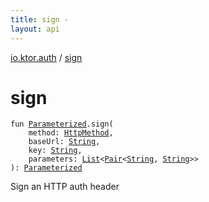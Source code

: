 ```yaml
---
title: sign - 
layout: api
---
```


<div class='api-docs-breadcrumbs'><a href="index.html">io.ktor.auth</a> / <a href="./sign.html">sign</a></div>

# sign

<div class="signature"><code><span class="keyword">fun </span><a href="-http-auth-header/-parameterized/index.html"><span class="identifier">Parameterized</span></a><span class="symbol">.</span><span class="identifier">sign</span><span class="symbol">(</span><br/>&nbsp;&nbsp;&nbsp;&nbsp;<span class="parameterName" id="io.ktor.auth$sign(io.ktor.auth.HttpAuthHeader.Parameterized, io.ktor.http.HttpMethod, kotlin.String, kotlin.String, kotlin.collections.List((kotlin.Pair((kotlin.String, )))))/method">method</span><span class="symbol">:</span>&nbsp;<a href="../io.ktor.http/-http-method/index.html"><span class="identifier">HttpMethod</span></a><span class="symbol">, </span><br/>&nbsp;&nbsp;&nbsp;&nbsp;<span class="parameterName" id="io.ktor.auth$sign(io.ktor.auth.HttpAuthHeader.Parameterized, io.ktor.http.HttpMethod, kotlin.String, kotlin.String, kotlin.collections.List((kotlin.Pair((kotlin.String, )))))/baseUrl">baseUrl</span><span class="symbol">:</span>&nbsp;<a href="https://kotlinlang.org/api/latest/jvm/stdlib/kotlin/-string/index.html"><span class="identifier">String</span></a><span class="symbol">, </span><br/>&nbsp;&nbsp;&nbsp;&nbsp;<span class="parameterName" id="io.ktor.auth$sign(io.ktor.auth.HttpAuthHeader.Parameterized, io.ktor.http.HttpMethod, kotlin.String, kotlin.String, kotlin.collections.List((kotlin.Pair((kotlin.String, )))))/key">key</span><span class="symbol">:</span>&nbsp;<a href="https://kotlinlang.org/api/latest/jvm/stdlib/kotlin/-string/index.html"><span class="identifier">String</span></a><span class="symbol">, </span><br/>&nbsp;&nbsp;&nbsp;&nbsp;<span class="parameterName" id="io.ktor.auth$sign(io.ktor.auth.HttpAuthHeader.Parameterized, io.ktor.http.HttpMethod, kotlin.String, kotlin.String, kotlin.collections.List((kotlin.Pair((kotlin.String, )))))/parameters">parameters</span><span class="symbol">:</span>&nbsp;<a href="https://kotlinlang.org/api/latest/jvm/stdlib/kotlin.collections/-list/index.html"><span class="identifier">List</span></a><span class="symbol">&lt;</span><a href="https://kotlinlang.org/api/latest/jvm/stdlib/kotlin/-pair/index.html"><span class="identifier">Pair</span></a><span class="symbol">&lt;</span><a href="https://kotlinlang.org/api/latest/jvm/stdlib/kotlin/-string/index.html"><span class="identifier">String</span></a><span class="symbol">,</span>&nbsp;<a href="https://kotlinlang.org/api/latest/jvm/stdlib/kotlin/-string/index.html"><span class="identifier">String</span></a><span class="symbol">&gt;</span><span class="symbol">&gt;</span><br/><span class="symbol">)</span><span class="symbol">: </span><a href="-http-auth-header/-parameterized/index.html"><span class="identifier">Parameterized</span></a></code></div>

Sign an HTTP auth header

